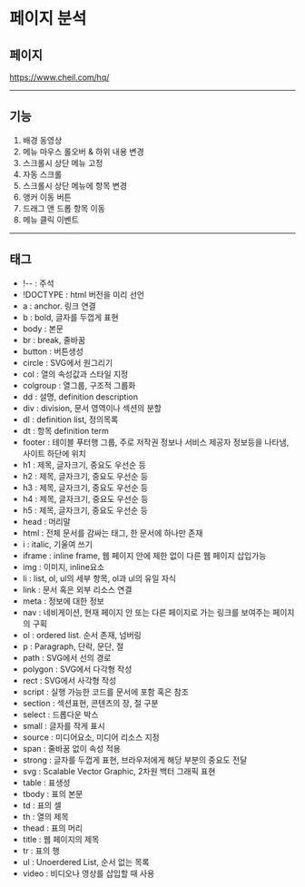 # 페이지 분석

## 페이지
https://www.cheil.com/hq/
___
## 기능
1. 배경 동영상
1. 메뉴 마우스 롤오버 & 하위 내용 변경
1. 스크롤시 상단 메뉴 고정
1. 자동 스크롤
1. 스크롤시 상단 메뉴에 항목 변경
1. 앵커 이동 버튼
1. 드래그 앤 드롭 항목 이동
1. 메뉴 클릭 이벤트
___

## 태그

- !-- : 주석
- !DOCTYPE : html 버전을 미리 선언
- a : anchor. 링크 연결
- b : bold, 글자를 두껍게 표현
- body : 본문
- br : break, 줄바꿈
- button : 버튼생성
- circle : SVG에서 원그리기
- col : 열의 속성값과 스타일 지정
- colgroup : 열그룹, 구조적 그룹화
- dd : 설명, definition description
- div : division, 문서 영역이나 섹션의 분할
- dl : definition list, 정의목록
- dt : 항목 definition term
- footer : 테이블 푸터행 그룹, 주로 저작권 정보나 서비스 제공자 정보등을 나타냄, 사이트 하단에 위치 
- h1 : 제목, 글자크기, 중요도 우선순 등
- h2 : 제목, 글자크기, 중요도 우선순 등
- h3 : 제목, 글자크기, 중요도 우선순 등
- h4 : 제목, 글자크기, 중요도 우선순 등
- h5 : 제목, 글자크기, 중요도 우선순 등
- head : 머리말
- html : 전체 문서를 감싸는 태그, 한 문서에 하나만 존재
- i : italic, 기울여 쓰기
- iframe : inline frame, 웹 페이지 안에 제한 없이 다른 웹 페이지 삽입가능
- img : 이미지, inline요소
- li : list, ol, ul의 세부 항목, ol과 ul의 유일 자식
- link : 문서 혹은 외부 리소스 연결
- meta : 정보에 대한 정보
- nav : 네비게이션, 현재 페이지 안 또는 다른 페이지로 가는 링크를 보여주는 페이지의 구획
- ol : ordered list. 순서 존재, 넘버링
- p : Paragraph, 단락, 문단, 절
- path : SVG에서 선의 경로
- polygon : SVG에서 다각형 작성
- rect : SVG에서 사각형 작성
- script : 실행 가능한 코드를 문서에 포함 혹은 참조
- section : 섹션표현, 콘텐츠의 장, 절 구분
- select : 드롭다운 박스
- small : 글자를 작게 표시
- source : 미디어요소, 미디어 리소스 지정
- span : 줄바꿈 없이 속성 적용
- strong : 글자를 두껍게 표현, 브라우저에게 해당 부분의 중요도 전달
- svg : Scalable Vector Graphic, 2차원 백터 그래픽 표현
- table : 표생성
- tbody : 표의 본문
- td : 표의 셀
- th : 열의 제목
- thead : 표의 머리
- title : 웹 페이지의 제목
- tr : 표의 행
- ul : Unoerdered List, 순서 없는 목록
- video : 비디오나 영상를 삽입할 때 사용